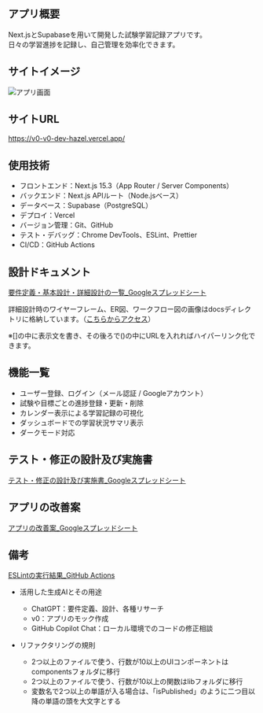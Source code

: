 ## アプリ概要
Next.jsとSupabaseを用いて開発した試験学習記録アプリです。  
日々の学習進捗を記録し、自己管理を効率化できます。

## サイトイメージ
![アプリ画面](<img width="875" height="620" alt="main-page" src="https://github.com/user-attachments/assets/60c187dc-b66c-4ccf-b44f-17ce34e0abea" />)

## サイトURL  
https://v0-v0-dev-hazel.vercel.app/

## 使用技術
- フロントエンド：Next.js 15.3（App Router / Server Components）
- バックエンド：Next.js APIルート（Node.jsベース）
- データベース：Supabase（PostgreSQL）
- デプロイ：Vercel
- バージョン管理：Git、GitHub
- テスト・デバッグ：Chrome DevTools、ESLint、Prettier
- CI/CD：GitHub Actions

## 設計ドキュメント
[要件定義・基本設計・詳細設計の一覧_Googleスプレッドシート](https://docs.google.com/spreadsheets/d/1mwmu33hrtfvnxyLFrk37dE-uSISoYLtB6_U4iEzf_9A/edit?usp=sharing)

詳細設計時のワイヤーフレーム、ER図、ワークフロー図の画像はdocsディレクトリに格納しています。（[こちらからアクセス](./docs)）

※[]の中に表示文を書き、その後ろで()の中にURLを入れればハイパーリンク化できます。

## 機能一覧
- ユーザー登録、ログイン（メール認証 / Googleアカウント）
- 試験や目標ごとの進捗登録・更新・削除
- カレンダー表示による学習記録の可視化
- ダッシュボードでの学習状況サマリ表示
- ダークモード対応

## テスト・修正の設計及び実施書
[テスト・修正の設計及び実施書_Googleスプレッドシート](https://docs.google.com/spreadsheets/d/1rA0deupNBZrvfnei37PGhPke1pvfvEyvjvC9wUR97AU/edit?usp=sharing)

## アプリの改善案
[アプリの改善案_Googleスプレッドシート](https://docs.google.com/spreadsheets/d/1fgynpBKhx8zaNkMweeYVQl52bP6Z8dJZOmmY8MHXjQM/edit?usp=sharing)

## 備考
[ESLintの実行結果_GitHub Actions](https://github.com/aihat9161/PortfolioExample_Next.js_BlogAppWorX_ENGINEER-CLASS/actions/runs/14956271682/job/42012343864)

- 活用した生成AIとその用途
  - ChatGPT：要件定義、設計、各種リサーチ
  - v0：アプリのモック作成
  - GitHub Copilot Chat：ローカル環境でのコードの修正相談

- リファクタリングの規則
  - 2つ以上のファイルで使う、行数が10以上のUIコンポーネントはcomponentsフォルダに移行
  - 2つ以上のファイルで使う、行数が10以上の関数はlibフォルダに移行
  - 変数名で2つ以上の単語が入る場合は、「isPublished」のように二つ目以降の単語の頭を大文字とする
